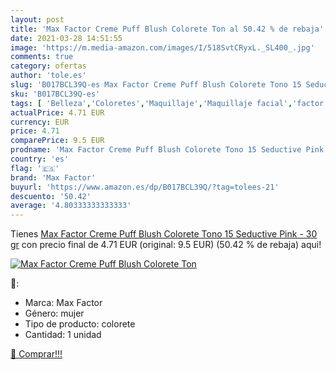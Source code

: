 ```yaml
---
layout: post
title: 'Max Factor Creme Puff Blush Colorete Ton al 50.42 % de rebaja'
date: 2021-03-28 14:51:55
image: 'https://m.media-amazon.com/images/I/518SvtCRyxL._SL400_.jpg'
comments: true
category: ofertas
author: 'tole.es'
slug: 'B017BCL39Q-es Max Factor Creme Puff Blush Colorete Tono 15 Seductive...'
sku: 'B017BCL39Q-es'
tags: [ 'Belleza','Coloretes','Maquillaje','Maquillaje facial','factor','max','max factor', ]
actualPrice: 4.71 EUR
currency: EUR
price: 4.71
comparePrice: 9.5 EUR
prodname: 'Max Factor Creme Puff Blush Colorete Tono 15 Seductive Pink - 30 gr'
country: 'es'
flag: '🇪🇸'
brand: 'Max Factor'
buyurl: 'https://www.amazon.es/dp/B017BCL39Q/?tag=tolees-21'
descuento: '50.42'
average: '4.80333333333333'
---
```


Tienes [Max Factor Creme Puff Blush Colorete Tono 15 Seductive Pink - 30 gr](https://www.amazon.es/dp/B017BCL39Q/?tag=tolees-21) con precio final de  4.71 EUR (original: 9.5 EUR) (50.42 %  de rebaja) aqui!

[![Max Factor Creme Puff Blush Colorete Ton](https://m.media-amazon.com/images/I/518SvtCRyxL._SL400_.jpg)](https://www.amazon.es/dp/B017BCL39Q/?tag=tolees-21)

🔎:

- Marca: Max Factor
- Género: mujer
- Tipo de producto: colorete
- Cantidad: 1 unidad

[🛒 Comprar!!!](https://www.amazon.es/dp/B017BCL39Q/?tag=tolees-21)

